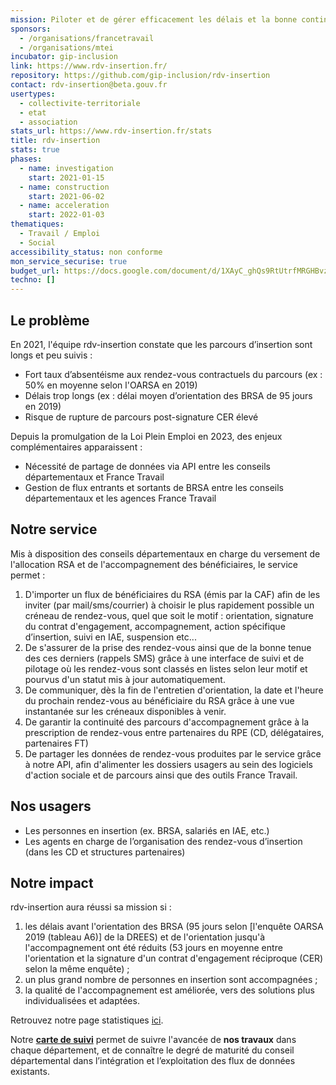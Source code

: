 ```yaml
---
mission: Piloter et de gérer efficacement les délais et la bonne continuité des rendez-vous des bénéficiaires du RSA
sponsors:
  - /organisations/francetravail
  - /organisations/mtei
incubator: gip-inclusion
link: https://www.rdv-insertion.fr/
repository: https://github.com/gip-inclusion/rdv-insertion
contact: rdv-insertion@beta.gouv.fr
usertypes:
  - collectivite-territoriale
  - etat
  - association
stats_url: https://www.rdv-insertion.fr/stats
title: rdv-insertion
stats: true
phases:
  - name: investigation
    start: 2021-01-15
  - name: construction
    start: 2021-06-02
  - name: acceleration
    start: 2022-01-03
thematiques:
  - Travail / Emploi
  - Social
accessibility_status: non conforme
mon_service_securise: true
budget_url: https://docs.google.com/document/d/1XAyC_ghQs9RtUtrfMRGHBvzqhjCWfqDbshT8b__XU9Q/edit?usp=sharing
techno: []
---
```

## Le problème

En 2021, l'équipe rdv-insertion constate que les parcours d’insertion sont longs et peu suivis :

- Fort taux d’absentéisme aux rendez-vous contractuels du parcours (ex : 50% en moyenne selon l'OARSA en 2019)
- Délais trop longs (ex : délai moyen d’orientation des BRSA de 95 jours en 2019)
- Risque de rupture de parcours post-signature CER élevé

Depuis la promulgation de la Loi Plein Emploi en 2023, des enjeux complémentaires apparaissent : 
- Nécessité de partage de données via API entre les conseils départementaux et France Travail
- Gestion de flux entrants et sortants de BRSA entre les conseils départementaux et les agences France Travail

## Notre service

Mis à disposition des conseils départementaux en charge du versement de l'allocation RSA et de l'accompagnement des bénéficiaires, le service permet :

1. D'importer un flux de bénéficiaires du RSA (émis par la CAF) afin de les inviter (par mail/sms/courrier) à choisir le plus rapidement possible un créneau de rendez-vous, quel que soit le motif : orientation, signature du contrat d'engagement, accompagnement, action spécifique d’insertion, suivi en IAE, suspension etc...
2. De s'assurer de la prise des rendez-vous ainsi que de la bonne tenue des ces derniers (rappels SMS) grâce à une interface de suivi et de pilotage où les rendez-vous sont classés en listes selon leur motif et pourvus d'un statut mis à jour automatiquement.
3. De communiquer, dès la fin de l'entretien d'orientation, la date et l'heure du prochain rendez-vous au bénéficiaire du RSA grâce à une vue instantanée sur les créneaux disponibles à venir.
3. De garantir la continuité des parcours d'accompagnement grâce à la prescription de rendez-vous entre partenaires du RPE (CD, délégataires, partenaires FT)
4. De partager les données de rendez-vous produites par le service grâce à notre API, afin d'alimenter les dossiers usagers au sein des logiciels d'action sociale et de parcours ainsi que des outils France Travail.

## Nos usagers

- Les personnes en insertion (ex. BRSA, salariés en IAE, etc.)
- Les agents en charge de l’organisation des rendez-vous d’insertion (dans les CD et structures partenaires)

## Notre impact

rdv-insertion aura réussi sa mission si :

1. les délais avant l'orientation des BRSA (95 jours selon \[l'enquête OARSA 2019 (tableau A6)] de la DREES) et de l'orientation jusqu'à l'accompagnement ont été réduits (53 jours en moyenne entre l'orientation et la signature d'un contrat d'engagement réciproque (CER) selon la même enquête) ;
2. un plus grand nombre de personnes en insertion sont accompagnées ;
3. la qualité de l'accompagnement est améliorée, vers des solutions plus individualisées et adaptées.

Retrouvez notre page statistiques [ici](https://www.rdv-insertion.fr/stats).

Notre **[carte de suivi](https://betagouv.github.io/stats-data-insertion/)** permet de suivre l'avancée de **nos travaux** dans chaque département, et de connaître le degré de maturité du conseil départemental dans l’intégration et l’exploitation des flux de données existants.
